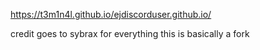 https://t3m1n4l.github.io/ejdiscorduser.github.io/

credit goes to sybrax for everything this is basically a fork
